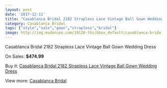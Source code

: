 ```yaml
---
layout: post
date: '2017-12-11'
title: "Casablanca Bridal 2182 Strapless Lace Vintage Ball Gown Wedding Dress"
category: Casablanca Bridal
tags: ["style","sale","gown","strapless","bridal"]
image: http://img.eudances.com/19120-thickbox_default/casablanca-bridal-2182-strapless-lace-vintage-ball-gown-wedding-dress.jpg
---
```

Casablanca Bridal 2182 Strapless Lace Vintage Ball Gown Wedding Dress

On Sales: **$474.99**
<a href="https://www.eudances.com/en/casablanca-bridal/5690-casablanca-bridal-2182-strapless-lace-vintage-ball-gown-wedding-dress.html"><amp-img layout="responsive" width="600" height="600" src="//img.eudances.com/19120-thickbox_default/casablanca-bridal-2182-strapless-lace-vintage-ball-gown-wedding-dress.jpg" alt="Casablanca Bridal 2182 Strapless Lace Vintage Ball Gown Wedding Dress 0" /></a>
<a href="https://www.eudances.com/en/casablanca-bridal/5690-casablanca-bridal-2182-strapless-lace-vintage-ball-gown-wedding-dress.html"><amp-img layout="responsive" width="600" height="600" src="//img.eudances.com/19122-thickbox_default/casablanca-bridal-2182-strapless-lace-vintage-ball-gown-wedding-dress.jpg" alt="Casablanca Bridal 2182 Strapless Lace Vintage Ball Gown Wedding Dress 1" /></a>
<a href="https://www.eudances.com/en/casablanca-bridal/5690-casablanca-bridal-2182-strapless-lace-vintage-ball-gown-wedding-dress.html"><amp-img layout="responsive" width="600" height="600" src="//img.eudances.com/19121-thickbox_default/casablanca-bridal-2182-strapless-lace-vintage-ball-gown-wedding-dress.jpg" alt="Casablanca Bridal 2182 Strapless Lace Vintage Ball Gown Wedding Dress 2" /></a>

Buy it: [Casablanca Bridal 2182 Strapless Lace Vintage Ball Gown Wedding Dress](https://www.eudances.com/en/casablanca-bridal/5690-casablanca-bridal-2182-strapless-lace-vintage-ball-gown-wedding-dress.html "Casablanca Bridal 2182 Strapless Lace Vintage Ball Gown Wedding Dress")

View more: [Casablanca Bridal](https://www.eudances.com/en/4-casablanca-bridal "Casablanca Bridal")